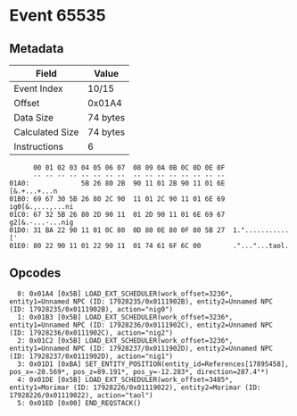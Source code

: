 # Event 65535

## Metadata

| Field           | Value    |
|-----------------|----------|
| Event Index     | 10/15    |
| Offset          | 0x01A4   |
| Data Size       | 74 bytes |
| Calculated Size | 74 bytes |
| Instructions    | 6        |

```
      00 01 02 03 04 05 06 07  08 09 0A 0B 0C 0D 0E 0F
      -- -- -- -- -- -- -- --  -- -- -- -- -- -- -- --
01A0:             5B 26 80 2B  90 11 01 2B 90 11 01 6E      [&.+...+...n
01B0: 69 67 30 5B 26 80 2C 90  11 01 2C 90 11 01 6E 69  ig0[&.,...,...ni
01C0: 67 32 5B 26 80 2D 90 11  01 2D 90 11 01 6E 69 67  g2[&.-...-...nig
01D0: 31 BA 22 90 11 01 0C 80  0D 80 0E 80 0F 80 5B 27  1."...........['
01E0: 80 22 90 11 01 22 90 11  01 74 61 6F 6C 00        ."..."...taol.  
```

## Opcodes

```
  0: 0x01A4 [0x5B] LOAD_EXT_SCHEDULER(work_offset=3236*, entity1=Unnamed NPC (ID: 17928235/0x0111902B), entity2=Unnamed NPC (ID: 17928235/0x0111902B), action="nig0")
  1: 0x01B3 [0x5B] LOAD_EXT_SCHEDULER(work_offset=3236*, entity1=Unnamed NPC (ID: 17928236/0x0111902C), entity2=Unnamed NPC (ID: 17928236/0x0111902C), action="nig2")
  2: 0x01C2 [0x5B] LOAD_EXT_SCHEDULER(work_offset=3236*, entity1=Unnamed NPC (ID: 17928237/0x0111902D), entity2=Unnamed NPC (ID: 17928237/0x0111902D), action="nig1")
  3: 0x01D1 [0xBA] SET_ENTITY_POSITION(entity_id=References[17895458], pos_x=-20.569*, pos_z=89.191*, pos_y=-12.283*, direction=287.4°*)
  4: 0x01DE [0x5B] LOAD_EXT_SCHEDULER(work_offset=3485*, entity1=Morimar (ID: 17928226/0x01119022), entity2=Morimar (ID: 17928226/0x01119022), action="taol")
  5: 0x01ED [0x00] END_REQSTACK()
```
